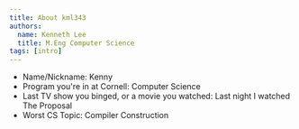 ```yaml
---
title: About kml343
authors:
  name: Kenneth Lee
  title: M.Eng Computer Science
tags: [intro]
---
```


- Name/Nickname: Kenny
- Program you're in at Cornell: Computer Science
- Last TV show you binged, or a movie you watched: Last night I watched The Proposal
- Worst CS Topic: Compiler Construction
